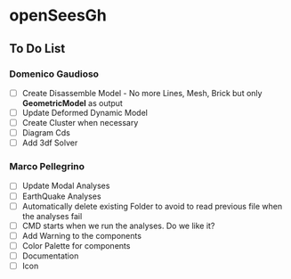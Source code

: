 # openSeesGh
## To Do List

### Domenico Gaudioso

* [ ] Create Disassemble Model - No more Lines, Mesh, Brick but only **GeometricModel** as output
* [ ] Update Deformed Dynamic Model
* [ ] Create Cluster when necessary
* [ ] Diagram Cds
* [ ] Add 3df Solver

### Marco Pellegrino

* [ ] Update Modal Analyses
* [ ] EarthQuake Analyses
* [ ] Automatically delete existing Folder to avoid to read previous file when the analyses fail
* [ ] CMD starts when we run the analyses. Do we like it?
* [ ] Add Warning to the components
* [ ] Color Palette for components
* [ ] Documentation
* [ ] Icon
